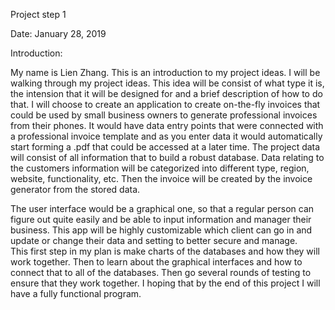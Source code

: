 Project step 1


Date: January 28, 2019



Introduction:

My name is Lien Zhang. This is an introduction to my project ideas. I will be walking through my project ideas. This idea will be consist of what type it is, the intension that it will be designed for and a brief description of how to do that. 
I will choose to create an application to create on-the-fly invoices that could be used by small business owners to generate professional invoices from their phones. It would have data entry points that were connected with a professional invoice template and as you enter data it would automatically start forming a .pdf that could be accessed at a later time.
The project data will consist of all information that to build a robust database. Data relating to the customers information will be categorized into different type, region, website, functionality, etc. Then the invoice will be created by the invoice generator from the stored data. 

The user interface would be a graphical one, so that a regular person can figure out quite easily and be able to input information and manager their business. This app will be highly customizable which client can go in and update or change their data and setting to better secure and manage.   
This first step in my plan is make charts of the databases and how they will work together. Then to learn about the graphical interfaces and how to connect that to all of the databases. Then go several rounds of testing to ensure that they work together. I hoping that by the end of this project I will have a fully functional program.



